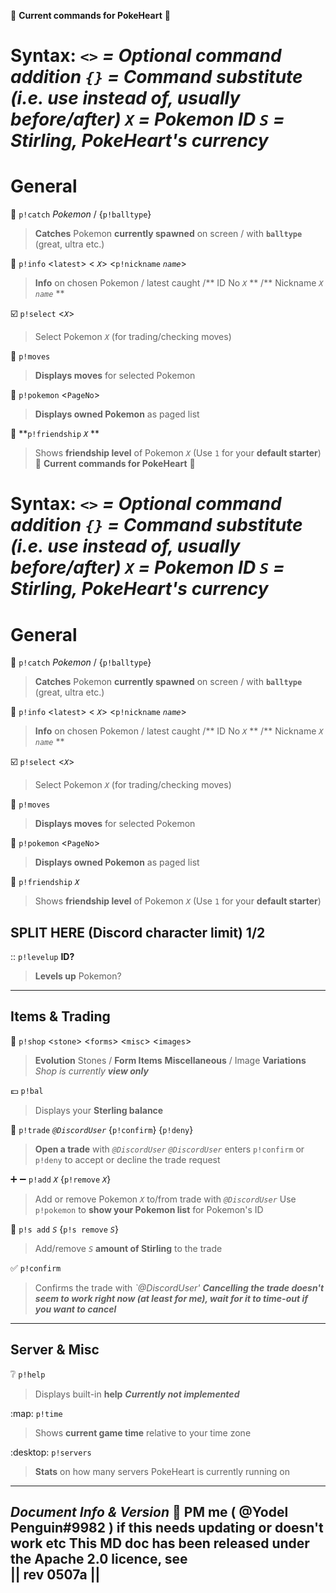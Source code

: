 :purple_heart: **Current commands for PokeHeart** :purple_heart:

**Syntax:**
*`<>` = Optional command addition*
*`{}` = Command substitute (i.e. use instead of, usually before/after)*
*`X` = Pokemon ID*
*`S` = Stirling, PokeHeart's currency*
============
 **General**
============

 :softball: `p!catch` *Pokemon*  /  {`p!balltype`}
> **Catches** Pokemon **currently spawned** on screen
> / with **`balltype`** (great, ultra etc.)

:page_with_curl: `p!info` <`latest`> <
 *`X`*> <`p!nickname` *`name`*>
> **Info** on chosen Pokemon / latest caught
> /** ID No *`X`* **
> /** Nickname *`X`* *`name`* **
>
:ballot_box_with_check: `p!select` <*`X`*>
> Select Pokemon *`X`* (for trading/checking moves)

:billed_cap: `p!moves`
> **Displays moves** for selected Pokemon

:bookmark_tabs: `p!pokemon` <`PageNo`>
> **Displays owned Pokemon** as paged list

:feet: **`p!friendship` *`X`*  **
>  Shows **friendship level** of Pokemon *`X`*
>  (Use `1` for your **default starter**):purple_heart: **Current commands for PokeHeart** :purple_heart:

**Syntax:**
*`<>` = Optional command addition*
*`{}` = Command substitute (i.e. use instead of, usually before/after)*
*`X` = Pokemon ID*
*`S` = Stirling, PokeHeart's currency*
============
 **General**
============

 :softball: `p!catch` *Pokemon*  /  {`p!balltype`}
> **Catches** Pokemon **currently spawned** on screen
> / with **`balltype`** (great, ultra etc.)

:page_with_curl: `p!info` <`latest`> < *`X`*> <`p!nickname` *`name`*>
> **Info** on chosen Pokemon / latest caught
> /** ID No *`X`* **
> /** Nickname *`X`* *`name`* **
>
:ballot_box_with_check: `p!select` <*`X`*>
> Select Pokemon *`X`* (for trading/checking moves)

:billed_cap: `p!moves`
> **Displays moves** for selected Pokemon

:bookmark_tabs: `p!pokemon` <`PageNo`>
> **Displays owned Pokemon** as paged list

:feet: `p!friendship` *`X`*
> Shows **friendship level** of Pokemon *`X`*
> (Use `1` for your **default starter**)

## SPLIT HERE (Discord character limit) 1/2

:: `p!levelup` **ID?**
> **Levels up** Pokemon?

------------
 **Items & Trading**
------------
 :convenience_store: `p!shop` <`stone`> <`forms`> <`misc`> <`images`>
> **Evolution** Stones / **Form Items**
> **Miscellaneous** / Image **Variations**
> *Shop is currently* ***view only***

:pound: `p!bal`
> Displays your **Sterling balance**  

:love_letter: `p!trade` *`@DiscordUser`* {`p!confirm`} {`p!deny`}
> **Open a trade** with *`@DiscordUser`*
> *`@DiscordUser`* enters `p!confirm` or `p!deny` to accept or decline the trade request

:heavy_plus_sign: :heavy_minus_sign: `p!add` *`X`* {`p!remove` *`X`*}
> Add or remove Pokemon *`X`* to/from trade with *`@DiscordUser`*
> Use `p!pokemon` to **show your Pokemon list** for Pokemon's ID

:money_with_wings: `p!s add` *`S`* {`p!s remove` *`S`*}
> Add/remove *`S`* **amount of Stirling** to the trade

:white_check_mark: `p!confirm`
> Confirms the trade with *`@DiscordUser'*
> ***Cancelling the trade doesn't seem to work right now (at least for me), wait for it to time-out if you want to cancel***

------------
**Server & Misc**
------------
:grey_question: `p!help`  
> Displays built-in **help**
> ***Currently not implemented***

:map: `p!time`
> Shows **current game time** relative to your time zone  

:desktop: `p!servers`
> **Stats** on how many servers PokeHeart is currently running on

------------
*Document Info & Version*
:penguin: PM me ( @Yodel Penguin#9982 ) if this needs updating or doesn't work etc
This MD doc has been released under the Apache 2.0 licence, see  
|| rev 0507a ||
------------
